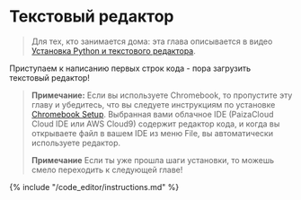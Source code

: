 # Текстовый редактор

> Для тех, кто занимается дома: эта глава описывается в видео [Установка Python и текстового редактора](https://www.youtube.com/watch?v=pVTaqzKZCdA&t=4m43s).

Приступаем к написанию первых строк кода - пора загрузить текстовый редактор!

> **Примечание:** Если вы используете Chromebook, то пропустите эту главу и убедитесь, что вы следуете инструкциям по установке [Chromebook Setup](../chromebook_setup/README.md). Выбранная вами облачное IDE (PaizaCloud Cloud IDE или AWS Cloud9) содержит редактор кода, и когда вы открываете файл в вашем IDE из меню File, вы автоматически используете редактор.
> 
> **Примечание** Если ты уже прошла шаги установки, то можешь смело переходить к следующей главе!

{% include "/code_editor/instructions.md" %}